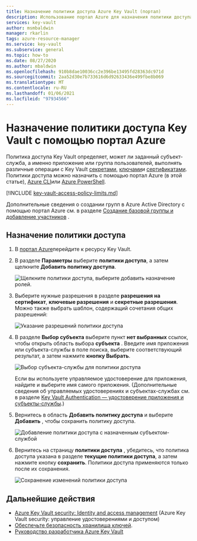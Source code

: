 ```yaml
---
title: Назначение политики доступа Azure Key Vault (портал)
description: Использование портал Azure для назначения политики доступа Key Vault для субъекта-службы или удостоверения приложения.
services: key-vault
author: msmbaldwin
manager: rkarlin
tags: azure-resource-manager
ms.service: key-vault
ms.subservice: general
ms.topic: how-to
ms.date: 08/27/2020
ms.author: mbaldwin
ms.openlocfilehash: 910b8dae10036cc2e396be13495fd28363dc971d
ms.sourcegitcommit: 2aa52d30e7b733616d6d92633436e499fbe8b069
ms.translationtype: MT
ms.contentlocale: ru-RU
ms.lasthandoff: 01/06/2021
ms.locfileid: "97934566"
---
```

# <a name="assign-a-key-vault-access-policy-using-the-azure-portal"></a>Назначение политики доступа Key Vault с помощью портал Azure

Политика доступа Key Vault определяет, может ли заданный субъект-служба, а именно приложение или группа пользователей, выполнять различные операции с Key Vault [секретами](../secrets/index.yml), [ключами](../keys/index.yml)и [сертификатами](../certificates/index.yml). Политики доступа можно назначить с помощью портал Azure (в этой статье), [Azure CLI](assign-access-policy-cli.md)или [Azure PowerShell](assign-access-policy-powershell.md).

[!INCLUDE [key-vault-access-policy-limits.md](../../../includes/key-vault-access-policy-limits.md)]

Дополнительные сведения о создании групп в Azure Active Directory с помощью портал Azure см. в разделе [Создание базовой группы и добавление участников](../../active-directory/fundamentals/active-directory-groups-create-azure-portal.md) .

## <a name="assign-an-access-policy"></a>Назначение политики доступа

1.  В [портал Azure](https://portal.azure.com)перейдите к ресурсу Key Vault. 

1.  В разделе **Параметры** выберите **политики доступа**, а затем щелкните **Добавить политику доступа**.

    ![Щелкните политики доступа, выберите добавить назначение ролей.](../media/authentication/assign-policy-portal-01.png)

1.  Выберите нужные разрешения в разделе **разрешения на сертификат**, **ключевые разрешения** и **секретные разрешения**. Можно также выбрать шаблон, содержащий сочетания общих разрешений:

    ![Указание разрешений политики доступа](../media/authentication/assign-policy-portal-02.png)

1. В разделе **Выбор субъекта** выберите пункт **нет выбранных** ссылок, чтобы открыть область выбора **субъекта** . Введите имя приложения или субъекта-службы в поле поиска, выберите соответствующий результат, а затем нажмите **кнопку Выбрать**.

    ![Выбор субъекта-службы для политики доступа](../media/authentication/assign-policy-portal-03.png)

    Если вы используете управляемое удостоверение для приложения, найдите и выберите имя самого приложения. (Дополнительные сведения об управляемых удостоверениях и субъектах-службах см. в разделе [Key Vault Authentication — удостоверение приложения и субъекты-службы](authentication.md#app-identity-and-security-principals).)
 
1.  Вернитесь в область **Добавить политику доступа** и выберите **Добавить** , чтобы сохранить политику доступа.

    ![Добавление политики доступа с назначенным субъектом-службой](../media/authentication/assign-policy-portal-04.png)

1. Вернитесь на страницу **политики доступа** , убедитесь, что политика доступа указана в разделе **текущие политики доступа**, а затем нажмите кнопку **сохранить**. Политики доступа применяются только после их сохранения.

    ![Сохранение изменений политики доступа](../media/authentication/assign-policy-portal-05.png)


## <a name="next-steps"></a>Дальнейшие действия

- [Azure Key Vault security: Identity and access management](security-overview.md#identity-management) (Azure Key Vault security: управление удостоверениями и доступом)
- [Обеспечьте безопасность хранилища ключей](secure-your-key-vault.md).
- [Руководство разработчика Azure Key Vault](developers-guide.md)